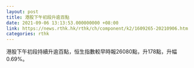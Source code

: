```yaml
---
layout: post
title: 港股下午初段升逾百點
date: 2021-09-06 13:13:53.000000000 +08:00
link: https://news.rthk.hk/rthk/ch/component/k2/1609265-20210906.htm
categories: rthk
---
```


港股下午初段持續升逾百點，恒生指數較早時報26080點，升178點，升幅0.69%。
